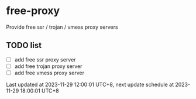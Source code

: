 
# free-proxy
Provide free ssr / trojan / vmess proxy servers


## TODO list
- [ ] add free ssr proxy server
- [ ] add free trojan proxy server
- [ ] add free vmess proxy server

Last updated at 2023-11-29 12:00:01 UTC+8, next update schedule at 2023-11-29 18:00:01 UTC+8

